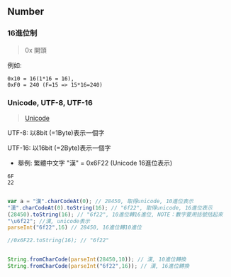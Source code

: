 ## Number

###  16進位制

> 0x 開頭

例如: 
```
0x10 = 16(1*16 = 16), 
0xF0 = 240 (F=15 => 15*16=240)
```


### Unicode, UTF-8, UTF-16 

> [Unicode](https://zh.wikipedia.org/wiki/Unicode)

UTF-8: 以8bit (=1Byte)表示一個字

UTF-16: 以16bit (=2Byte)表示一個字

- 舉例: 繁體中文字 "漢" = 0x6F22 (Unicode 16進位表示)

```
6F 
22 
```

```

```

```js
var a = "漢".charCodeAt(0); // 28450, 取得unicode, 10進位表示
"漢".charCodeAt(0).toString(16); // "6f22", 取得unicode, 16進位表示
(28450).toString(16); // "6f22", 10進位轉16進位, NOTE：數字要用括號括起來
"\u6f22"; //漢, unicode表示
parseInt("6f22",16) // 28450, 16進位轉10進位

//0x6F22.toString(16); // "6f22"


String.fromCharCode(parseInt(28450,10)); // 漢, 10進位轉換
String.fromCharCode(parseInt("6f22",16)); // 漢, 16進位轉換
```
